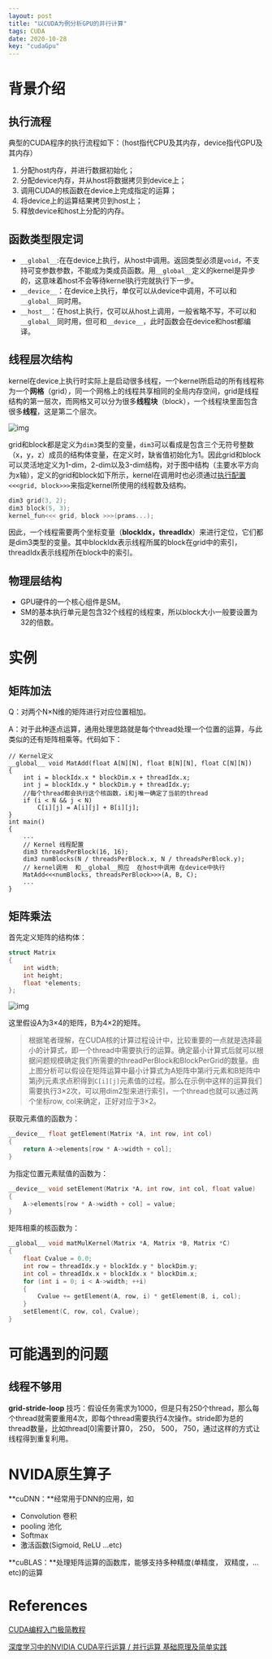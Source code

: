 ```yaml
---
layout: post
title: "以CUDA为例分析GPU的并行计算"
tags: CUDA
date: 2020-10-28
key: "cudaGpu"
---
```


# 背景介绍

## 执行流程

典型的CUDA程序的执行流程如下：（host指代CPU及其内存，device指代GPU及其内存）

1. 分配host内存，并进行数据初始化；
2. 分配device内存，并从host将数据拷贝到device上；
3. 调用CUDA的核函数在device上完成指定的运算；
4. 将device上的运算结果拷贝到host上；
5. 释放device和host上分配的内存。

## 函数类型限定词

- `__global__`:在在device上执行，从host中调用。返回类型必须是`void`，不支持可变参数参数，不能成为类成员函数。用`__global__`定义的kernel是异步的，这意味着host不会等待kernel执行完就执行下一步。
- `__device__`：在device上执行，单仅可以从device中调用，不可以和`__global__`同时用。
- `__host__`：在host上执行，仅可以从host上调用，一般省略不写，不可以和`__global__`同时用，但可和`__device__`，此时函数会在device和host都编译。

## 线程层次结构

kernel在device上执行时实际上是启动很多线程，一个kernel所启动的所有线程称为一个**网格**（grid），同一个网格上的线程共享相同的全局内存空间，grid是线程结构的第一层次，而网格又可以分为很多**线程块**（block），一个线程块里面包含很多**线程**，这是第二个层次。

![img](https://pic1.zhimg.com/80/v2-aa6aa453ff39aa7078dde59b59b512d8_720w.jpg)

grid和block都是定义为`dim3`类型的变量，`dim3`可以看成是包含三个无符号整数（x，y，z）成员的结构体变量，在定义时，缺省值初始化为1。因此grid和block可以灵活地定义为1-dim，2-dim以及3-dim结构，对于图中结构（主要水平方向为x轴），定义的grid和block如下所示，kernel在调用时也必须通过[执行配置](https://link.zhihu.com/?target=http%3A//docs.nvidia.com/cuda/cuda-c-programming-guide/index.html%23execution-configuration)`<<<grid, block>>>`来指定kernel所使用的线程数及结构。

```c++
dim3 grid(3, 2);
dim3 block(5, 3);
kernel_fun<<< grid, block >>>(prams...);
```

因此，一个线程需要两个坐标变量（**blockIdx，threadIdx**）来进行定位，它们都是dim3类型的变量。其中blockIdx表示线程所属的block在grid中的索引，threadIdx表示线程所在block中的索引。

## 物理层结构

- GPU硬件的一个核心组件是SM。
- SM的基本执行单元是包含32个线程的线程束，所以block大小一般要设置为32的倍数。

# 实例

## 矩阵加法

Q：对两个N×N维的矩阵进行对应位置相加。

A：对于此种逐点运算，通用处理思路就是每个thread处理一个位置的运算，与此类似的还有矩阵相乘等。代码如下：

```
// Kernel定义 
__global__ void MatAdd(float A[N][N], float B[N][N], float C[N][N]) 
{ 
    int i = blockIdx.x * blockDim.x + threadIdx.x; 
    int j = blockIdx.y * blockDim.y + threadIdx.y;
    //每个thread都会执行这个核函数，i和j唯一确定了当前的thread
    if (i < N && j < N) 
        C[i][j] = A[i][j] + B[i][j]; 
}
int main() 
{ 
    ...
    // Kernel 线程配置
    dim3 threadsPerBlock(16, 16); 
    dim3 numBlocks(N / threadsPerBlock.x, N / threadsPerBlock.y);
    // kernel调用  和__global__照应  在host中调用 在device中执行
    MatAdd<<<numBlocks, threadsPerBlock>>>(A, B, C); 
    ...
}
```

## 矩阵乘法

首先定义矩阵的结构体：

```c
struct Matrix
{
    int width;
    int height;
    float *elements;
};
```

![img](https://pic2.zhimg.com/80/v2-9d9053c750be6fded195bfbff464e5a1_720w.jpg)

这里假设A为3×4的矩阵，B为4×2的矩阵。

> 根据笔者理解，在CUDA核的计算过程设计中，比较重要的一点就是选择最小的计算式，即一个thread中需要执行的运算。确定最小计算式后就可以根据问题规模确定我们所需要的threadPerBlock和BlockPerGrid的数量。由上图分析可以假设在矩阵运算中最小计算式为A矩阵中第i行元素和B矩阵中第j列元素求点积得到`C[i][j]`元素值的过程。那么在示例中这样的运算我们需要执行3×2次，可以用dim2型来进行索引，一个thread也就可以通过两个坐标row, col来确定，正好对应于3×2。

获取元素值的函数为：

```c
__device__ float getElement(Matrix *A, int row, int col)
{
	return A->elements[row * A->width + col];
}
```

为指定位置元素赋值的函数为：

```c
__device__ void setElement(Matrix *A, int row, int col, float value)
{
	A->elements[row * A->width + col] = value;
}
```

矩阵相乘的核函数为：

```c
__global__ void matMulKernel(Matrix *A, Matrix *B, Matrix *C)
{
	float Cvalue = 0.0;
	int row = threadIdx.y + blockIdx.y * blockDim.y;
	int col = threadIdx.x + blockIdx.x * blockDim.x;
	for (int i = 0; i < A->width; ++i)
	{
		Cvalue += getElement(A, row, i) * getElement(B, i, col);
	}
	setElement(C, row, col, Cvalue);
}
```

# 可能遇到的问题

## 线程不够用

**grid-stride-loop** 技巧：假设任务需求为1000，但是只有250个thread，那么每个thread就需要重用4次，即每个thread需要执行4次操作。stride即为总的thread数量，比如thread[0]需要计算0， 250， 500， 750，通过这样的方式让线程得到重复利用。

# NVIDA原生算子

**cuDNN：**经常用于DNN的应用，如

- Convolution 卷积
- pooling 池化
- Softmax
- 激活函数(Sigmoid, ReLU …etc)

**cuBLAS：**处理矩阵运算的函数库，能够支持多种精度(单精度， 双精度，…etc)的运算

# References

[CUDA编程入门极简教程](https://zhuanlan.zhihu.com/p/34587739)

[深度学习中的NVIDIA CUDA平行运算 / 并行运算 基础原理及简单实践](https://zhuanlan.zhihu.com/p/89338583)